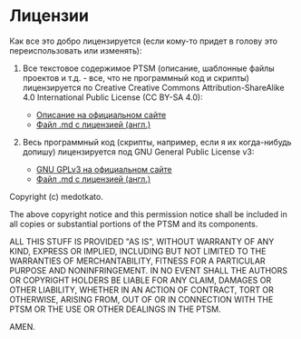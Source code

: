 # Лицензии

Как все это добро лицензируется (если кому-то придет в голову это переиспользовать или изменять):

1. Все текстовое содержимое PTSM (описание, шаблонные файлы проектов и т.д. - все, что не программный код и скрипты) лицензируется по Creative Creative Commons Attribution-ShareAlike 4.0 International Public License (CC BY-SA 4.0):
   - [Описание на официальном сайте](https://creativecommons.org/licenses/by-sa/4.0/)
   - [Файл .md с лицензией (англ.)](/licences/LICENSE_CC_BY_SA_EN.md)

2. Весь программный код (скрипты, например, если я их когда-нибудь допишу) лицензируется под GNU General Public License v3:
    - [GNU GPLv3 на официальном сайте](https://www.gnu.org/licenses/gpl-3.0.html)
    - [Файл .md с лицензией (англ.)](licenses/LICENSE_GNU_GPLv3_EN.md)

Copyright (c) medotkato.

The above copyright notice and this permission notice shall be included in all copies or substantial portions of the PTSM and its components.

ALL THIS STUFF IS PROVIDED "AS IS", WITHOUT WARRANTY OF ANY KIND, EXPRESS OR IMPLIED, INCLUDING BUT NOT LIMITED TO THE WARRANTIES OF MERCHANTABILITY, FITNESS FOR A PARTICULAR PURPOSE AND NONINFRINGEMENT. IN NO EVENT SHALL THE AUTHORS OR COPYRIGHT HOLDERS BE LIABLE FOR ANY CLAIM, DAMAGES OR OTHER LIABILITY, WHETHER IN AN ACTION OF CONTRACT, TORT OR OTHERWISE, ARISING FROM, OUT OF OR IN CONNECTION WITH THE PTSM OR THE USE OR OTHER DEALINGS IN THE PTSM.

AMEN.
